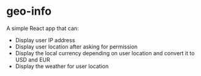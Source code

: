 # geo-info

A simple React app that can:
<ul>
  <li>Display user IP address</li>
  <li>Display user location after asking for permission</li>
  <li>Display the local currency depending on user location and convert it to USD and EUR</li>
  <li>Display the weather for user location</li>
</ul>
